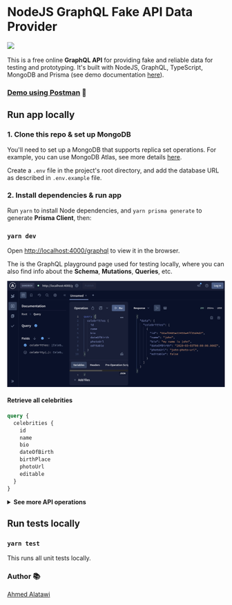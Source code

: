 # NodeJS GraphQL Fake API Data Provider

![](https://github.com/AhmedAlatawi/nodejs-graphql-fake-api/actions/workflows/main.yml/badge.svg)

This is a free online **GraphQL API** for providing fake and reliable data for testing and prototyping. It's built with NodeJS, GraphQL, TypeScript, MongoDB and Prisma (see demo documentation [here](https://documenter.getpostman.com/view/35959656/2sA3kdBdBt)).

### [Demo using Postman](https://www.postman.com/altimetry-geoscientist-3938507/workspace/fake-api-data-provider-workspace/collection/35959656-ba1f465c-25fe-412f-875e-bac82c85157c?action=share&creator=35959656) :movie_camera:

## Run app locally

### 1. Clone this repo & set up MongoDB

You'll need to set up a MongoDB that supports replica set operations. For example, you can use MongoDB Atlas, see more details [here](https://www.mongodb.com/docs/atlas/).

Create a `.env` file in the project's root directory, and add the database URL as described in `.env.example` file.

### 2. Install dependencies & run app

Run `yarn` to install Node dependencies, and `yarn prisma generate` to generate **Prisma Client**, then:

### `yarn dev`

Open [http://localhost:4000/graphql](http://localhost:4000/graphql) to view it in the browser.

The is the GraphQL playground page used for testing locally, where you can also find info about the **Schema**, **Mutations**, **Queries**, etc.

![](./images/graphql_img.png)

#### Retrieve all celebrities

```graphql
query {
  celebrities {
    id
    name
    bio
    dateOfBirth
    birthPlace
    photoUrl
    editable
  }
}
```

<Details>

<Summary><strong>See more API operations</strong></Summary>

#### Retrieve a single celebrity by ID

You can retrieve a single celebrity by passing the id:

```graphql
query {
  celebrity(id: "__CELEBRITY_ID__") {
    id
    ...
  }
}
```

#### Create a new celebrity

This mutation creates a new celebrity by passing the celebrity object:

```graphql
mutation {
  createCelebrity(celebrity: {name: "__NAME__", bio: "__BIO__", dateOfBirth: "__DATE_OF_BIRTH__", birthPlace: "__BIRTH_PLACE__", photoUrl: "__PHOTO_URL__", editable: "__EDITABLE__"}) {
    id
    ...
  }
}
```

#### Update an existing celebrity

This mutation updates an existing celebrity by passing the id along with the properties to update:

```graphql
mutation {
  updateCelebrity(celebrity: {id: "__ID__", name: "__NAME__", bio: "__BIO__", dateOfBirth: "__DATE_OF_BIRTH__", birthPlace: "__BIRTH_PLACE__", photoUrl: "__PHOTO_URL__"}) {
    id
    ...
  }
}
```

#### Delete an existing celebrity

This mutation deletes an existing celebrity by passing the id:

```graphql
mutation {
  deleteCelebrity(id: "__ID__") {
    id
    ...
  }
}
```

#### Delete all existing celebrities

This mutation deletes all existing celebrities:

```graphql
mutation {
  deleteAllCelebrities {
    count
  }
}
```

</Details>

## Run tests locally

### `yarn test`

This runs all unit tests locally.

### Author :books:

[Ahmed Alatawi](https://github.com/AhmedAlatawi)
